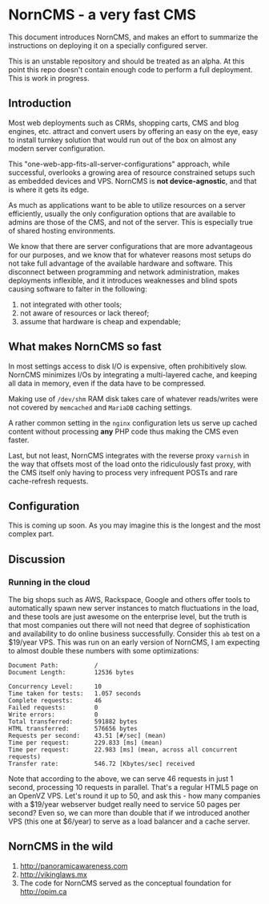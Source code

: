 # NornCMS - a very fast CMS

This document introduces NornCMS, and makes an effort to summarize the instructions on deploying it on a specially configured server.

This is an unstable repository and should be treated as an alpha. At this point this repo doesn't contain enough 
code to perform a full deployment. This is work in progress.

## Introduction

Most web deployments such as CRMs, shopping carts, CMS and blog engines, etc. attract and convert users by 
offering an easy on the eye, easy to install turnkey solution that would run out of the box on almost any 
modern server configuration.

This "one-web-app-fits-all-server-configurations" approach, while successful, overlooks a growing area of
resource constrained setups such as embedded devices and VPS. NornCMS is **not device-agnostic**, and that is 
where it gets its edge. 

As much as applications want to be able to utilize resources on a server efficiently, usually the only 
configuration options that are available to admins are those of the CMS, and not of the server. This is 
especially true of shared hosting environments.

We know that there are server configurations that are more advantageous for our purposes, and we know that 
for whatever reasons most setups do not take full advantage of the available hardware and software. This disconnect 
between programming and network administration, makes deployments inflexible, and it introduces weaknesses and blind 
spots causing software to falter in the following:

1. not integrated with other tools;
2. not aware of resources or lack thereof;
3. assume that hardware is cheap and expendable;

## What makes NornCMS so fast

In most settings access to disk I/O is expensive, often prohibitively slow. NornCMS minimizes I/Os by 
integrating a multi-layered cache, and keeping all data in memory, even if the data have to be compressed.

Making use of ```/dev/shm``` RAM disk takes care of whatever reads/writes were not covered by ```memcached``` and
```MariaDB``` caching settings.

A rather common setting in the ```nginx``` configuration lets us serve up cached content without processing **any** PHP
code thus making the CMS even faster.

Last, but not least, NornCMS integrates with the reverse proxy ```varnish``` in the way that offsets most of the 
load onto the ridiculously fast proxy, with the CMS itself only having to process very infrequent POSTs and rare 
cache-refresh requests.

## Configuration

This is coming up soon. As you may imagine this is the longest and the most complex part.


## Discussion

### Running in the cloud

The big shops such as AWS, Rackspace, Google and others offer tools to automatically spawn new server instances to match 
fluctuations in the load, and these tools are just awesome on the enterprise level, but the truth is that most companies 
out there will not need that degree of sophistication and availability to do online business successfully. Consider this ```ab```
test on a $19/year VPS. This was run on an early version of NornCMS, I am expecting to almost double these numbers with 
some optimizations:

```
Document Path:          /
Document Length:        12536 bytes

Concurrency Level:      10
Time taken for tests:   1.057 seconds
Complete requests:      46
Failed requests:        0
Write errors:           0
Total transferred:      591882 bytes
HTML transferred:       576656 bytes
Requests per second:    43.51 [#/sec] (mean)
Time per request:       229.833 [ms] (mean)
Time per request:       22.983 [ms] (mean, across all concurrent requests)
Transfer rate:          546.72 [Kbytes/sec] received
```

Note that according to the above, we can serve 46 requests in just 1 second, processing 10 requests in parallel. That's a 
regular HTML5 page on an OpenVZ VPS. Let's round it up to 50, and ask this - how many companies with a $19/year webserver budget
really need to service 50 pages per second? Even so, we can more than double that if we introduced another VPS (this one at $6/year)
to serve as a load balancer and a cache server.

## NornCMS in the wild

1. http://panoramicawareness.com
2. http://vikinglaws.mx
3. The code for NornCMS served as the conceptual foundation for http://opim.ca
